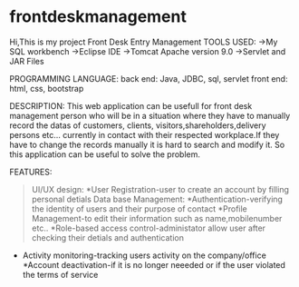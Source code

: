 # frontdeskmanagement
Hi,This is my project Front Desk Entry Management
TOOLS USED:
->My SQL workbench
->Eclipse IDE
->Tomcat Apache version 9.0
->Servlet and JAR Files

PROGRAMMING LANGUAGE:
back end: Java, JDBC, sql, servlet
front end: html, css, bootstrap         

DESCRIPTION:
This web application can be usefull for front desk management person who will be in a situation
where they have to manually record the datas of customers, clients, visitors,shareholders,delivery persons etc... 
currently in contact with their respected workplace.If they have to change the records manually it is hard to search and modify it.
So this application can be useful to solve the problem.

FEATURES:

>UI/UX design:
*User Registration-user to create an account by filling personal detials
>Data base Management:
*Authentication-verifying the identity of users and their purpose of contact
*Profile Management-to edit their information such as name,mobilenumber etc..
*Role-based access control-administator allow user after checking their detials and authentication
* Activity monitoring-tracking users activity on the company/office
*Account deactivation-if it is no longer neeeded or if the user violated the terms of service 
